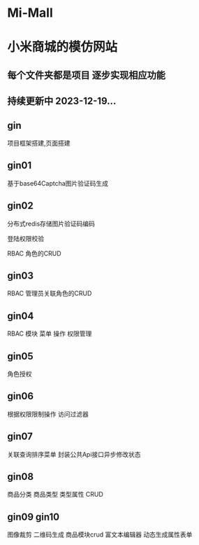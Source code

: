 # Mi-Mall
# 小米商城的模仿网站

## 每个文件夹都是项目 逐步实现相应功能

## 持续更新中 2023-12-19...

## gin 

项目框架搭建,页面搭建

## gin01 

基于base64Captcha图片验证码生成

## gin02 

分布式redis存储图片验证码编码

登陆权限校验

RBAC 角色的CRUD

## gin03

RBAC 管理员关联角色的CRUD

## gin04

RBAC 模块 菜单 操作 权限管理

## gin05

角色授权

## gin06

根据权限限制操作  访问过滤器

## gin07

关联查询排序菜单  封装公共Api接口异步修改状态

## gin08

商品分类 商品类型 类型属性 CRUD

## gin09 gin10

图像裁剪 二维码生成 商品模块crud 富文本编辑器  动态生成属性表单

